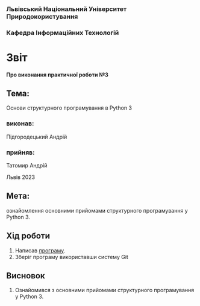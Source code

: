 ### Львівський Національний Університет Природокористування
### Кафедра Інформаційних Технологій
# Звіт 
#### Про виконання практичної роботи №3
## Тема:
Основи структурного програмування в Python 3
### виконав:
Підгородецький Андрій
### прийняв:
Татомир Андрій

Львів 2023
## Мета: 
 ознайомлення основними прийомами структурного програмування у Python 3.
## Хід роботи 
1. Написав [програму](./scri[t.py).
2. Зберіг програму використавши систему Git
## Висновок
1. Ознайомився з основними прийомами структурного програмування у Python 3.
